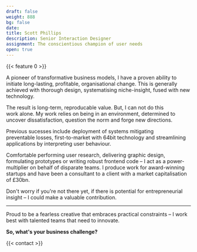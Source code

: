 ```yaml
---
draft: false
weight: 888
bg: false
date:
title: Scott Phillips
description: Senior Interaction Designer
assignment: The conscientious champion of user needs
open: true
---
```


{{< feature 0 >}}

A pioneer of transformative business models, I have a proven ability to initiate long-lasting, profitable, organisational&nbsp;change. This is generally achieved with thorough design, systematising niche-insight, fused with new technology.

The result is long-term, reproducable&nbsp;value. But, I can not do this work&nbsp;alone. My work relies on being in an environment, determined to uncover dissatisfaction, question the norm and forge new&nbsp;directions.

Previous&nbsp;sucesses include deployment of systems mitigating preventable&nbsp;losses<!-- M3Pub, Vaultarch, custom GA analytics, etc -->, first-to-market with 64bit&nbsp;technology <!-- Advanced Animation & Autodesk, etc --> and streamlining applications by interpreting user&nbsp;behaviour.<!-- National Geographic, PeR, 3-si.com, InstantWebapp, Aris -->

Comfortable performing user&nbsp;research, delivering graphic design, formulating prototypes&nbsp;or writing robust&nbsp;frontend code – I act as a power-multiplier on behalf of disparate&nbsp;teams. I&nbsp;produce work for award-winning startups <!--with a few million in funding--> and have been a consultant to a client with a market capitalisation of&nbsp;£30bn.

Don't worry if you're not there yet, if there is potential for entrepreneurial insight – I could make a valuable&nbsp;contribution.

<!--
I design and deliver projects for organisations such as [National Geographic](https://inspiredlabs.co.uk/j/), [Siemens](https://vimeo.com/124142652), [Bowers & Wilkins](https://vimeo.com/124144694), and ambitious&nbsp;startups.

My work applies thorough, user-friendly design that moves projects forward. These can be greenfield projects like attention engineering for [Aris&nbsp;Technologies](https://www.linkedin.com/company/aris-technologies-ltd.). Or a communication strategy for [Vaultarch](https://vaultarch.com/), an award‑winning deep‑tech&nbsp;company.
-->

* * *

Proud to be a fearless creative that embraces practical&nbsp;constraints – I&nbsp;work best with talented teams that need to&nbsp;innovate.

**So, what's your business&nbsp;challenge?**

{{< contact >}}

<!--
**Would you like to send me an email?**
{{/* < contact > */}}

2019-02-02

I’m Scott Phillips, Design Generalist from the United Kingdom. For the past few years, I have mainly designed for the mobile web. The rest of the time, I’ve worked on content for companies like Siemens and Bowers & Wilkins.

In my work, I apply thorough, user-friendly solutions to move my client’s businesses forward. These can be greenfield projects that require attention engineering, such as Aris Technologies. Or deeptech projects, such as the award winning Vaultarch.

My services include coding for the web and defining key user experience touch points. These include offline assets, graphics and prototype design. Product design and delivery within a well-resourced team is also of interest.

Previous experience includes template architecture for a gaming platform with millions in funding, and providing communication advice to a company with a market capitalisation of over £30bn.

Don’t worry if you’re not there yet – I’m happy to work with startups that need help getting off the ground!

Maybe this experience isn’t what your organisation is looking for – and that’s ok.

Generally, I’m a good fit for agencies that need technical skills, aiming to get ahead of the market. If this is of interest, I’d like to hear from you.

[email](alan.scott.phillips@pm.me?subject=I%20have%20seen%20your%20website).

-->
